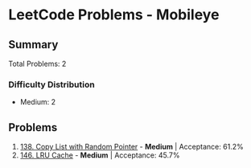 # LeetCode Problems - Mobileye

## Summary
Total Problems: 2

### Difficulty Distribution

- Medium: 2

## Problems

1. [138. Copy List with Random Pointer](https://leetcode.com/problems/copy-list-with-random-pointer/) - **Medium** | Acceptance: 61.2%
2. [146. LRU Cache](https://leetcode.com/problems/lru-cache/) - **Medium** | Acceptance: 45.7%